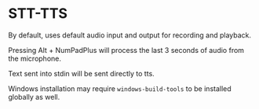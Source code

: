 # STT-TTS
By default, uses default audio input and output for recording and playback.  

Pressing Alt + NumPadPlus will process the last 3 seconds of audio from the
microphone.  

Text sent into stdin will be sent directly to tts.

Windows installation may require `windows-build-tools` to be installed globally
as well.

